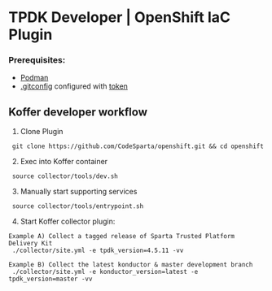 # TPDK Developer | OpenShift IaC Plugin
### Prerequisites:
  - [Podman]
  - [.gitconfig] configured with [token]

## Koffer developer workflow
  1. Clone Plugin
```
 git clone https://github.com/CodeSparta/openshift.git && cd openshift
```
  2. Exec into Koffer container
```
 source collector/tools/dev.sh
```
  3. Manually start supporting services
```
 source collector/tools/entrypoint.sh
```
  4. Start Koffer collector plugin:
```
Example A) Collect a tagged release of Sparta Trusted Platform Delivery Kit
 ./collector/site.yml -e tpdk_version=4.5.11 -vv

Example B) Collect the latest konductor & master development branch
 ./collector/site.yml -e konductor_version=latest -e tpdk_version=master -vv
```

[token]:https://github.com/settings/tokens
[.gitconfig]:https://github.com/CodeSparta/devkit/blob/master/docs/gitconfig.md
[Podman]:https://podman.io/getting-started/installation.html
